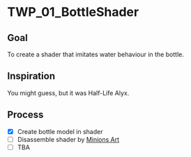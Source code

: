 # TWP_01_BottleShader

## Goal
To create a shader that imitates water behaviour in the bottle.

## Inspiration
You might guess, but it was Half-Life Alyx.

## Process
- [x] Create bottle model in shader
- [ ] Disassemble shader by [Minions Art](https://www.patreon.com/posts/18245226) 
- [ ] TBA
